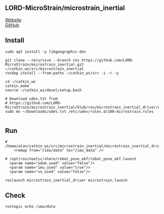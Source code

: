 ## LORD-MicroStrain/microstrain_inertial

[Website](https://www.microstrain.com/inertial-sensors/3dm-gx5-25)  
[GitHub](https://github.com/LORD-MicroStrain/microstrain_inertial)

## Install

```
sudo apt install -y libgeographic-dev

git clone --recursive --branch ros https://github.com/LORD-MicroStrain/microstrain_inertial.git ~/catkin_ws/src/microstrain_inertial
rosdep install --from-paths ~/catkin_ws/src -i -r -y

cd ~/catkin_ws
catkin_make
source ~/catkin_ws/devel/setup.bash

# Download udev.txt from
# https://github.com/LORD-MicroStrain/microstrain_inertial/blob/ros/microstrain_inertial_driver/debian/udev
sudo mv ~/Downloads/udev.txt /etc/udev/rules.d/100-microstrain.rules


```

## Run

```
# /home/alan/catkin_ws/src/microstrain_inertial/microstrain_inertial_driver/launch/microstrain.launch
    <remap from="/imu/data" to="/imu_data" />
```
```
# /opt/ros/noetic/share/robot_pose_ekf/robot_pose_ekf.launch
  <param name="odom_used" value="false"/>
  <param name="imu_used" value="true"/>
  <param name="vo_used" value="false"/>
```

```
roslaunch microstrain_inertial_driver microstrain.launch
```

<!--- 
## robot_pose_ekf

[Website](https://wiki.ros.org/robot_pose_ekf)  
```
rosdep install robot_pose_ekf
roscd robot_pose_ekf
rosmake

roslaunch robot_pose_ekf.launch

rqt_plot /imu/data/linear_acceleration/x

rqt_plot /robot_pose_ekf/odom_combined/Pose/Point/x
rqt_plot /robot_pose_ekf/odom_combined/Pose/Quaternion/x
```
-->

## Check
```
rostopic echo /imu/data 
```
